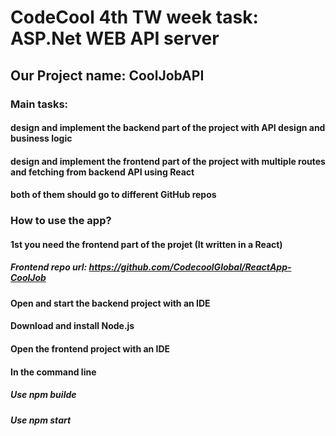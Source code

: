 # CodeCool 4th TW week task: ASP.Net WEB API server
## Our Project name: CoolJobAPI

### Main tasks:
#### design and implement the backend part of the project with API design and business logic
#### design and implement the frontend part of the project with multiple routes and fetching from backend API using React
#### both of them should go to different GitHub repos

### How to use the app?
#### 1st you need the frontend part of the projet (It written in a React)
##### Frontend repo url: https://github.com/CodecoolGlobal/ReactApp-CoolJob
#### Open and start the backend project with an IDE
#### Download and install Node.js
#### Open the frontend project with an IDE
#### In the command line
##### Use npm builde
##### Use npm start
